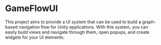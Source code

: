 # GameFlowUI
This project aims to provide a UI system that can be used to build a graph-based navigation flow for Unity applications. With this system, you can easily build views and navigate through them, open popups, and create widgets for your UI elements.
